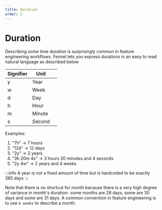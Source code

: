 ```yaml
---
title: Duration
order: 2
---
```


# Duration

Describing some time duration is surprisingly common in feature engineering workflows. Fennel lets you express durations in an easy to read natural language as described below&#x20;

<table><thead><tr><th>Signifier</th><th>Unit</th><th data-hidden></th></tr></thead><tbody><tr><td>y</td><td>Year</td><td></td></tr><tr><td>w</td><td>Week</td><td></td></tr><tr><td>d</td><td>Day</td><td></td></tr><tr><td>h</td><td>Hour</td><td></td></tr><tr><td>m</td><td>Minute</td><td></td></tr><tr><td>s</td><td>Second</td><td></td></tr></tbody></table>

Examples:

1. "7h" -> 7 hours
2. "12d" -> 12 days
3. "2y" -> 2 years
4. "3h 20m 4s" -> 3 hours 20 minutes and 4 seconds
5. "2y 4w" -> 2 years and 4 weeks

:::info
A year is not a fixed amount of time but is hardcoded to be exactly 365 days
:::

Note that there is no shortcut for month because there is a very high degree of variance in month's duration- some months are 28 days, some are 30 days and some are 31 days. A common convention in feature engineering is to use `4 weeks` to describe a month.
